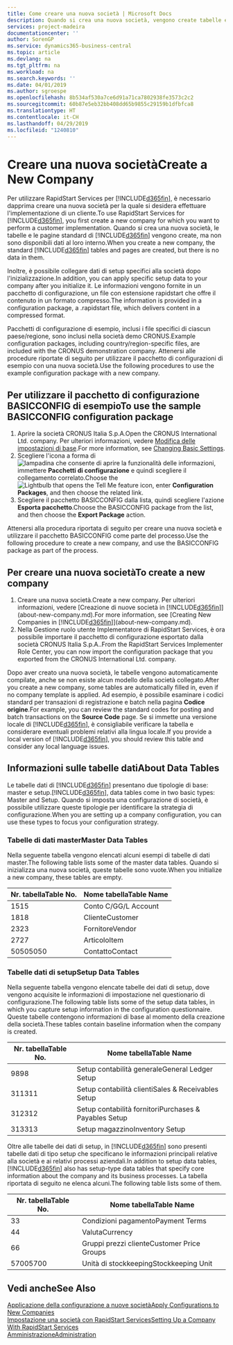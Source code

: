 ```yaml
---
title: Come creare una nuova società | Microsoft Docs
description: Quando si crea una nuova società, vengono create tabelle e pagine di RapidStart Services che non contengono dati.
services: project-madeira
documentationcenter: ''
author: SorenGP
ms.service: dynamics365-business-central
ms.topic: article
ms.devlang: na
ms.tgt_pltfrm: na
ms.workload: na
ms.search.keywords: ''
ms.date: 04/01/2019
ms.author: sgroespe
ms.openlocfilehash: 8b534af530a7ce6d91a71ca7802938fe3573c2c2
ms.sourcegitcommit: 60b87e5eb32bb408dd65b9855c29159b1dfbfca8
ms.translationtype: HT
ms.contentlocale: it-CH
ms.lasthandoff: 04/29/2019
ms.locfileid: "1240810"
---
```

# <a name="create-a-new-company"></a><span data-ttu-id="c2fc5-103">Creare una nuova società</span><span class="sxs-lookup"><span data-stu-id="c2fc5-103">Create a New Company</span></span>
<span data-ttu-id="c2fc5-104">Per utilizzare RapidStart Services per [!INCLUDE[d365fin](includes/d365fin_md.md)], è necessario dapprima creare una nuova società per la quale si desidera effettuare l'implementazione di un cliente.</span><span class="sxs-lookup"><span data-stu-id="c2fc5-104">To use RapidStart Services for [!INCLUDE[d365fin](includes/d365fin_md.md)], you first create a new company for which you want to perform a customer implementation.</span></span> <span data-ttu-id="c2fc5-105">Quando si crea una nuova società, le tabelle e le pagine standard di [!INCLUDE[d365fin](includes/d365fin_md.md)] vengono create, ma non sono disponibili dati al loro interno.</span><span class="sxs-lookup"><span data-stu-id="c2fc5-105">When you create a new company, the standard [!INCLUDE[d365fin](includes/d365fin_md.md)] tables and pages are created, but there is no data in them.</span></span>

<span data-ttu-id="c2fc5-106">Inoltre, è possibile collegare dati di setup specifici alla società dopo l'inizializzazione.</span><span class="sxs-lookup"><span data-stu-id="c2fc5-106">In addition, you can apply specific setup data to your company after you initialize it.</span></span> <span data-ttu-id="c2fc5-107">Le informazioni vengono fornite in un pacchetto di configurazione, un file con estensione rapidstart che offre il contenuto in un formato compresso.</span><span class="sxs-lookup"><span data-stu-id="c2fc5-107">The information is provided in a configuration package, a .rapidstart file, which delivers content in a compressed format.</span></span>  

<span data-ttu-id="c2fc5-108">Pacchetti di configurazione di esempio, inclusi i file specifici di ciascun paese/regione, sono inclusi nella società demo CRONUS.</span><span class="sxs-lookup"><span data-stu-id="c2fc5-108">Example configuration packages, including country/region-specific files, are included with the CRONUS demonstration company.</span></span> <span data-ttu-id="c2fc5-109">Attenersi alle procedure riportate di seguito per utilizzare il pacchetto di configurazioni di esempio con una nuova società.</span><span class="sxs-lookup"><span data-stu-id="c2fc5-109">Use the following procedures to use the example configuration package with a new company.</span></span>  

## <a name="to-use-the-sample-basicconfig-configuration-package"></a><span data-ttu-id="c2fc5-110">Per utilizzare il pacchetto di configurazione BASICCONFIG di esempio</span><span class="sxs-lookup"><span data-stu-id="c2fc5-110">To use the sample BASICCONFIG configuration package</span></span>  
1. <span data-ttu-id="c2fc5-111">Aprire la società CRONUS Italia S.p.A.</span><span class="sxs-lookup"><span data-stu-id="c2fc5-111">Open the CRONUS International Ltd. company.</span></span> <span data-ttu-id="c2fc5-112">Per ulteriori informazioni, vedere [Modifica delle impostazioni di base](ui-change-basic-settings.md).</span><span class="sxs-lookup"><span data-stu-id="c2fc5-112">For more information, see [Changing Basic Settings](ui-change-basic-settings.md).</span></span>
2. <span data-ttu-id="c2fc5-113">Scegliere l'icona a forma di ![lampadina che consente di aprire la funzionalità delle informazioni](media/ui-search/search_small.png "Informazioni sull'operazione che si desidera eseguire"), immettere **Pacchetti di configurazione** e quindi scegliere il collegamento correlato.</span><span class="sxs-lookup"><span data-stu-id="c2fc5-113">Choose the ![Lightbulb that opens the Tell Me feature](media/ui-search/search_small.png "Tell me what you want to do") icon, enter **Configuration Packages**, and then choose the related link.</span></span>  
3. <span data-ttu-id="c2fc5-114">Scegliere il pacchetto BASICCONFIG dalla lista, quindi scegliere l'azione **Esporta pacchetto**.</span><span class="sxs-lookup"><span data-stu-id="c2fc5-114">Choose the BASICCONFIG package from the list, and then choose the **Export Package** action.</span></span>  

<span data-ttu-id="c2fc5-115">Attenersi alla procedura riportata di seguito per creare una nuova società e utilizzare il pacchetto BASICCONFIG come parte del processo.</span><span class="sxs-lookup"><span data-stu-id="c2fc5-115">Use the following procedure to create a new company, and use the BASICCONFIG package as part of the process.</span></span>  

## <a name="to-create-a-new-company"></a><span data-ttu-id="c2fc5-116">Per creare una nuova società</span><span class="sxs-lookup"><span data-stu-id="c2fc5-116">To create a new company</span></span>  
1. <span data-ttu-id="c2fc5-117">Creare una nuova società.</span><span class="sxs-lookup"><span data-stu-id="c2fc5-117">Create a new company.</span></span> <span data-ttu-id="c2fc5-118">Per ulteriori informazioni, vedere [Creazione di nuove società in [!INCLUDE[d365fin](includes/d365fin_md.md)]](about-new-company.md).</span><span class="sxs-lookup"><span data-stu-id="c2fc5-118">For more information, see [Creating New Companies in [!INCLUDE[d365fin](includes/d365fin_md.md)]](about-new-company.md).</span></span>
2. <span data-ttu-id="c2fc5-119">Nella Gestione ruolo utente Implementatore di RapidStart Services, è ora possibile importare il pacchetto di configurazione esportato dalla società CRONUS Italia S.p.A..</span><span class="sxs-lookup"><span data-stu-id="c2fc5-119">From the RapidStart Services Implementer Role Center, you can now import the configuration package that you exported from the CRONUS International Ltd. company.</span></span>

<span data-ttu-id="c2fc5-120">Dopo aver creato una nuova società, le tabelle vengono automaticamente compilate, anche se non esiste alcun modello della società collegato.</span><span class="sxs-lookup"><span data-stu-id="c2fc5-120">After you create a new company, some tables are automatically filled in, even if no company template is applied.</span></span> <span data-ttu-id="c2fc5-121">Ad esempio, è possibile esaminare i codici standard per transazioni di registrazione e batch nella pagina **Codice origine**.</span><span class="sxs-lookup"><span data-stu-id="c2fc5-121">For example, you can review the standard codes for posting and batch transactions on the **Source Code** page.</span></span> <span data-ttu-id="c2fc5-122">Se si immette una versione locale di [!INCLUDE[d365fin](includes/d365fin_md.md)], è consigliabile verificare la tabella e considerare eventuali problemi relativi alla lingua locale.</span><span class="sxs-lookup"><span data-stu-id="c2fc5-122">If you provide a local version of [!INCLUDE[d365fin](includes/d365fin_md.md)], you should review this table and consider any local language issues.</span></span>

## <a name="about-data-tables"></a><span data-ttu-id="c2fc5-123">Informazioni sulle tabelle dati</span><span class="sxs-lookup"><span data-stu-id="c2fc5-123">About Data Tables</span></span>
<span data-ttu-id="c2fc5-124">Le tabelle dati di [!INCLUDE[d365fin](includes/d365fin_md.md)] presentano due tipologie di base: master e setup.</span><span class="sxs-lookup"><span data-stu-id="c2fc5-124">[!INCLUDE[d365fin](includes/d365fin_md.md)], data tables come in two basic types: Master and Setup.</span></span> <span data-ttu-id="c2fc5-125">Quando si imposta una configurazione di società, è possibile utilizzare queste tipologie per identificare la strategia di configurazione.</span><span class="sxs-lookup"><span data-stu-id="c2fc5-125">When you are setting up a company configuration, you can use these types to focus your configuration strategy.</span></span>  

### <a name="master-data-tables"></a><span data-ttu-id="c2fc5-126">Tabelle di dati master</span><span class="sxs-lookup"><span data-stu-id="c2fc5-126">Master Data Tables</span></span>  
<span data-ttu-id="c2fc5-127">Nella seguente tabella vengono elencati alcuni esempi di tabelle di dati master.</span><span class="sxs-lookup"><span data-stu-id="c2fc5-127">The following table lists some of the master data tables.</span></span> <span data-ttu-id="c2fc5-128">Quando si inizializza una nuova società, queste tabelle sono vuote.</span><span class="sxs-lookup"><span data-stu-id="c2fc5-128">When you initialize a new company, these tables are empty.</span></span>  

|<span data-ttu-id="c2fc5-129">Nr. tabella</span><span class="sxs-lookup"><span data-stu-id="c2fc5-129">Table No.</span></span>|<span data-ttu-id="c2fc5-130">Nome tabella</span><span class="sxs-lookup"><span data-stu-id="c2fc5-130">Table Name</span></span>|  
|-------------------|--------------------|  
|<span data-ttu-id="c2fc5-131">15</span><span class="sxs-lookup"><span data-stu-id="c2fc5-131">15</span></span>|<span data-ttu-id="c2fc5-132">Conto C/G</span><span class="sxs-lookup"><span data-stu-id="c2fc5-132">G/L Account</span></span>|  
|<span data-ttu-id="c2fc5-133">18</span><span class="sxs-lookup"><span data-stu-id="c2fc5-133">18</span></span>|<span data-ttu-id="c2fc5-134">Cliente</span><span class="sxs-lookup"><span data-stu-id="c2fc5-134">Customer</span></span>|  
|<span data-ttu-id="c2fc5-135">23</span><span class="sxs-lookup"><span data-stu-id="c2fc5-135">23</span></span>|<span data-ttu-id="c2fc5-136">Fornitore</span><span class="sxs-lookup"><span data-stu-id="c2fc5-136">Vendor</span></span>|  
|<span data-ttu-id="c2fc5-137">27</span><span class="sxs-lookup"><span data-stu-id="c2fc5-137">27</span></span>|<span data-ttu-id="c2fc5-138">Articolo</span><span class="sxs-lookup"><span data-stu-id="c2fc5-138">Item</span></span>|  
|<span data-ttu-id="c2fc5-139">5050</span><span class="sxs-lookup"><span data-stu-id="c2fc5-139">5050</span></span>|<span data-ttu-id="c2fc5-140">Contatto</span><span class="sxs-lookup"><span data-stu-id="c2fc5-140">Contact</span></span>|  

### <a name="setup-data-tables"></a><span data-ttu-id="c2fc5-141">Tabelle dati di setup</span><span class="sxs-lookup"><span data-stu-id="c2fc5-141">Setup Data Tables</span></span>  
<span data-ttu-id="c2fc5-142">Nella seguente tabella vengono elencate tabelle dei dati di setup, dove vengono acquisite le informazioni di impostazione nel questionario di configurazione.</span><span class="sxs-lookup"><span data-stu-id="c2fc5-142">The following table lists some of the setup data tables, in which you capture setup information in the configuration questionnaire.</span></span> <span data-ttu-id="c2fc5-143">Queste tabelle contengono informazioni di base al momento della creazione della società.</span><span class="sxs-lookup"><span data-stu-id="c2fc5-143">These tables contain baseline information when the company is created.</span></span>  

|<span data-ttu-id="c2fc5-144">Nr. tabella</span><span class="sxs-lookup"><span data-stu-id="c2fc5-144">Table No.</span></span>|<span data-ttu-id="c2fc5-145">Nome tabella</span><span class="sxs-lookup"><span data-stu-id="c2fc5-145">Table Name</span></span>|  
|-------------------|--------------------|  
|<span data-ttu-id="c2fc5-146">98</span><span class="sxs-lookup"><span data-stu-id="c2fc5-146">98</span></span>|<span data-ttu-id="c2fc5-147">Setup contabilità generale</span><span class="sxs-lookup"><span data-stu-id="c2fc5-147">General Ledger Setup</span></span>|  
|<span data-ttu-id="c2fc5-148">311</span><span class="sxs-lookup"><span data-stu-id="c2fc5-148">311</span></span>|<span data-ttu-id="c2fc5-149">Setup contabilità clienti</span><span class="sxs-lookup"><span data-stu-id="c2fc5-149">Sales & Receivables Setup</span></span>|  
|<span data-ttu-id="c2fc5-150">312</span><span class="sxs-lookup"><span data-stu-id="c2fc5-150">312</span></span>|<span data-ttu-id="c2fc5-151">Setup contabilità fornitori</span><span class="sxs-lookup"><span data-stu-id="c2fc5-151">Purchases & Payables Setup</span></span>|  
|<span data-ttu-id="c2fc5-152">313</span><span class="sxs-lookup"><span data-stu-id="c2fc5-152">313</span></span>|<span data-ttu-id="c2fc5-153">Setup magazzino</span><span class="sxs-lookup"><span data-stu-id="c2fc5-153">Inventory Setup</span></span>|  

<span data-ttu-id="c2fc5-154">Oltre alle tabelle dei dati di setup, in [!INCLUDE[d365fin](includes/d365fin_md.md)] sono presenti tabelle dati di tipo setup che specificano le informazioni principali relative alla società e ai relativi processi aziendali.</span><span class="sxs-lookup"><span data-stu-id="c2fc5-154">In addition to setup data tables, [!INCLUDE[d365fin](includes/d365fin_md.md)] also has setup-type data tables that specify core information about the company and its business processes.</span></span> <span data-ttu-id="c2fc5-155">La tabella riportata di seguito ne elenca alcuni.</span><span class="sxs-lookup"><span data-stu-id="c2fc5-155">The following table lists some of them.</span></span>  

|<span data-ttu-id="c2fc5-156">Nr. tabella</span><span class="sxs-lookup"><span data-stu-id="c2fc5-156">Table No.</span></span>|<span data-ttu-id="c2fc5-157">Nome tabella</span><span class="sxs-lookup"><span data-stu-id="c2fc5-157">Table Name</span></span>|  
|-------------------|--------------------|  
|<span data-ttu-id="c2fc5-158">3</span><span class="sxs-lookup"><span data-stu-id="c2fc5-158">3</span></span>|<span data-ttu-id="c2fc5-159">Condizioni pagamento</span><span class="sxs-lookup"><span data-stu-id="c2fc5-159">Payment Terms</span></span>|  
|<span data-ttu-id="c2fc5-160">4</span><span class="sxs-lookup"><span data-stu-id="c2fc5-160">4</span></span>|<span data-ttu-id="c2fc5-161">Valuta</span><span class="sxs-lookup"><span data-stu-id="c2fc5-161">Currency</span></span>|  
|<span data-ttu-id="c2fc5-162">6</span><span class="sxs-lookup"><span data-stu-id="c2fc5-162">6</span></span>|<span data-ttu-id="c2fc5-163">Gruppi prezzi cliente</span><span class="sxs-lookup"><span data-stu-id="c2fc5-163">Customer Price Groups</span></span>|  
|<span data-ttu-id="c2fc5-164">5700</span><span class="sxs-lookup"><span data-stu-id="c2fc5-164">5700</span></span>|<span data-ttu-id="c2fc5-165">Unità di stockkeeping</span><span class="sxs-lookup"><span data-stu-id="c2fc5-165">Stockkeeping Unit</span></span>|

  

## <a name="see-also"></a><span data-ttu-id="c2fc5-166">Vedi anche</span><span class="sxs-lookup"><span data-stu-id="c2fc5-166">See Also</span></span>  
[<span data-ttu-id="c2fc5-167">Applicazione della configurazione a nuove società</span><span class="sxs-lookup"><span data-stu-id="c2fc5-167">Apply Configurations to New Companies</span></span>](admin-apply-configuration-to-new-companies.md)  
[<span data-ttu-id="c2fc5-168">Impostazione una società con RapidStart Services</span><span class="sxs-lookup"><span data-stu-id="c2fc5-168">Setting Up a Company With RapidStart Services</span></span>](admin-set-up-a-company-with-rapidstart.md)  
[<span data-ttu-id="c2fc5-169">Amministrazione</span><span class="sxs-lookup"><span data-stu-id="c2fc5-169">Administration</span></span>](admin-setup-and-administration.md)
